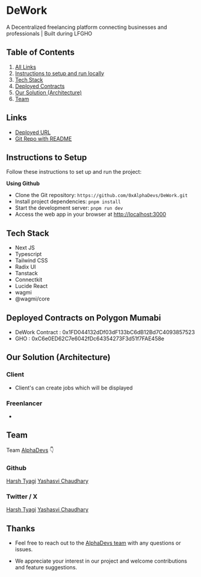 # DeWork

A Decentralized freelancing platform connecting businesses and professionals | Built during LFGHO

## Table of Contents

1. [All Links](#links)
2. [Instructions to setup and run locally ](#instructions-to-setup)
3. [Tech Stack](#tech-stack)
4. [Deployed Contracts](#deployed-contracts)
5. [Our Solution (Architecture)](#our-solution-architecture)
6. [Team](#team)

## Links

- [Deployed URL](https://dework-khaki.vercel.app/)
- [Git Repo with README](https://dework-khaki.vercel.app/)

## Instructions to Setup

Follow these instructions to set up and run the project:

**Using Github**

- Clone the Git repository: `https://github.com/0xAlphaDevs/DeWork.git`
- Install project dependencies: `pnpm install`
- Start the development server: `pnpm run dev`
- Access the web app in your browser at [http://localhost:3000](http://localhost:3000)

## Tech Stack

- Next JS
- Typescript
- Tailwind CSS
- Radix UI
- Tanstack
- Connectkit
- Lucide React
- wagmi
- @wagmi/core

## Deployed Contracts on Polygon Mumabi

- DeWork Contract : 0x1FD044132dDf03dF133bC6dB12Bd7C4093857523
- GHO : 0xC6e0ED62C7e6042fDc64354273F3d51f7FAE458e

## Our Solution (Architecture)

### Client

- Client's can create jobs which will be displayed

### Freenlancer

-

## Team

Team [AlphaDevs](https://alphadevs.dev) 👇

### Github

[Harsh Tyagi](https://github.com/mr-harshtyagi)
[Yashasvi Chaudhary](https://github.com/0xyshv)

### Twitter / X

[Harsh Tyagi](https://twitter.com/mr_harshtyagi)
[Yashasvi Chaudhary](https://twitter.com/0xyshv)

## Thanks

- Feel free to reach out to the [AlphaDevs team](https://alphadevs.dev) with any questions or issues.

- We appreciate your interest in our project and welcome contributions and feature suggestions.
